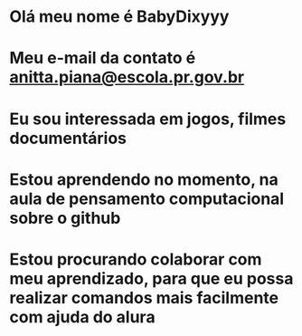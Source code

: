 # Olá meu nome é BabyDixyyy
# Meu e-mail da contato é anitta.piana@escola.pr.gov.br
# Eu sou interessada em jogos, filmes documentários
# Estou aprendendo no momento, na aula de pensamento computacional sobre o github 
# Estou procurando colaborar com meu aprendizado, para que eu possa realizar comandos mais facilmente com ajuda do alura
